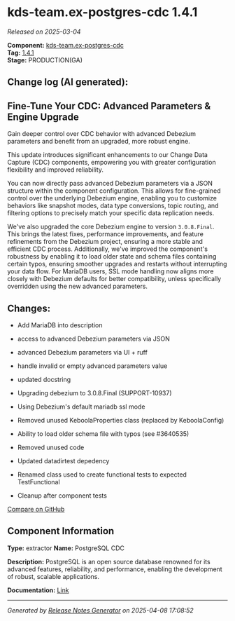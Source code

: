 #  kds-team.ex-postgres-cdc 1.4.1

_Released on 2025-03-04_

**Component:** [kds-team.ex-postgres-cdc](https://github.com/keboola/python-cdc-component)  
**Tag:** [1.4.1](https://github.com/keboola/python-cdc-component/releases/tag/1.4.1)  
**Stage:** PRODUCTION(GA)


## Change log (AI generated):
## Fine-Tune Your CDC: Advanced Parameters & Engine Upgrade
Gain deeper control over CDC behavior with advanced Debezium parameters and benefit from an upgraded, more robust engine.

This update introduces significant enhancements to our Change Data Capture (CDC) components, empowering you with greater configuration flexibility and improved reliability.

You can now directly pass advanced Debezium parameters via a JSON structure within the component configuration. This allows for fine-grained control over the underlying Debezium engine, enabling you to customize behaviors like snapshot modes, data type conversions, topic routing, and filtering options to precisely match your specific data replication needs.

We've also upgraded the core Debezium engine to version `3.0.8.Final`. This brings the latest fixes, performance improvements, and feature refinements from the Debezium project, ensuring a more stable and efficient CDC process. Additionally, we've improved the component's robustness by enabling it to load older state and schema files containing certain typos, ensuring smoother upgrades and restarts without interrupting your data flow. For MariaDB users, SSL mode handling now aligns more closely with Debezium defaults for better compatibility, unless specifically overridden using the new advanced parameters.



## Changes:



- Add MariaDB into description 




- access to advanced Debezium parameters via JSON 




- advanced Debezium parameters via UI + ruff 




- handle invalid or empty advanced parameters value 




- updated docstring 




- Upgrading debezium to 3.0.8.Final (SUPPORT-10937) 




- Using Debezium's default mariadb ssl mode 




- Removed unused KeboolaProperties class (replaced by KeboolaConfig) 




- Ability to load older schema file with typos (see #3640535) 




- Removed unused code 




- Updated datadirtest depedency 




- Renamed class used to create functional tests to expected TestFunctional 




- Cleanup after component tests 



[Compare on GitHub](https://github.com/keboola/python-cdc-component/compare/1.4.0...1.4.1)



## Component Information
**Type:** extractor
**Name:** PostgreSQL CDC

**Description:** PostgreSQL is an open source database renowned for its advanced features, reliability, and performance, enabling the development of robust, scalable applications.


**Documentation:** [Link](https://help.keboola.com/components/extractors/database/postgresql/#postgresql-log-based-cdc)



---
_Generated by [Release Notes Generator](https://github.com/keboola/release-notes-generator)
on 2025-04-08 17:08:52_